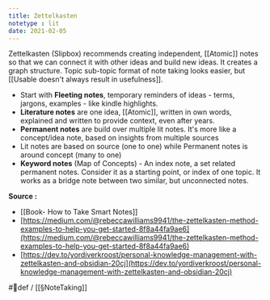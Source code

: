 ```yaml
---
title: Zettelkasten
notetype : lit
date: 2021-02-05
---
```


Zettelkasten (Slipbox) recommends creating independent, [[Atomic]] notes so that we can connect it with other ideas and build new ideas. It creates a graph structure. Topic sub-topic format of note taking looks easier, but [[Usable doesn't always result in usefulness]]. 

- Start with **Fleeting notes**, temporary reminders of ideas - terms, jargons, examples - like kindle highlights. 
- **Literature notes** are one idea, [[Atomic]], written in own words, explained and written to provide context, even after years.
- **Permanent notes** are build over multiple lit notes. It's more like a concept/idea note, based on insights from multiple sources
- Lit notes are based on source (one to one) while Permanent notes is around concept (many to one) 
- **Keyword notes** (Map of Concepts) - An index note, a set related permanent notes. Consider it as a starting point, or index of one topic. It works as a bridge note between two similar, but unconnected notes.

**Source :**
- [[Book- How to Take Smart Notes]] 
- [https://medium.com/@rebeccawilliams9941/the-zettelkasten-method-examples-to-help-you-get-started-8f8a44fa9ae6](https://medium.com/@rebeccawilliams9941/the-zettelkasten-method-examples-to-help-you-get-started-8f8a44fa9ae6)
- [https://dev.to/yordiverkroost/personal-knowledge-management-with-zettelkasten-and-obsidian-20cj](https://dev.to/yordiverkroost/personal-knowledge-management-with-zettelkasten-and-obsidian-20cj)

#🌱def / [[§NoteTaking]]